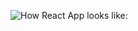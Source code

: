 ![How React App looks like: ](https://github.com/junesqo/frontend-midterm/assets/62104475/e601b411-fa6e-49d3-bbfd-b837feb6272c)
